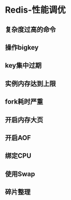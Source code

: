 # Redis-性能调优

## 复杂度过高的命令



## 操作bigkey



## key集中过期



## 实例内存达到上限



## fork耗时严重



## 开启内存大页



## 开启AOF



## 绑定CPU



## 使用Swap



## 碎片整理